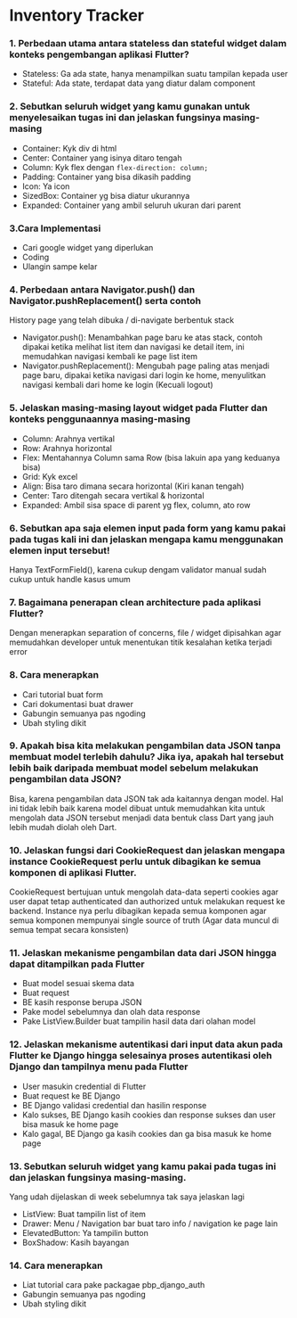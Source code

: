 # Inventory Tracker

### 1. Perbedaan utama antara stateless dan stateful widget dalam konteks pengembangan aplikasi Flutter?

- Stateless: Ga ada state, hanya menampilkan suatu tampilan kepada user
- Stateful: Ada state, terdapat data yang diatur dalam component

### 2. Sebutkan seluruh widget yang kamu gunakan untuk menyelesaikan tugas ini dan jelaskan fungsinya masing-masing

- Container: Kyk div di html
- Center: Container yang isinya ditaro tengah
- Column: Kyk flex dengan `flex-direction: column;`
- Padding: Container yang bisa dikasih padding
- Icon: Ya icon
- SizedBox: Container yg bisa diatur ukurannya
- Expanded: Container yang ambil seluruh ukuran dari parent
  
### 3.Cara Implementasi
- Cari google widget yang diperlukan
- Coding
- Ulangin sampe kelar

### 4. Perbedaan antara Navigator.push() dan Navigator.pushReplacement() serta contoh

History page yang telah dibuka / di-navigate berbentuk stack
- Navigator.push(): Menambahkan page baru ke atas stack, contoh dipakai ketika melihat list item dan navigasi ke detail item, ini memudahkan navigasi kembali ke page list item
- Navigator.pushReplacement(): Mengubah page paling atas menjadi page baru, dipakai ketika navigasi dari login ke home, menyulitkan navigasi kembali dari home ke login (Kecuali logout)

### 5. Jelaskan masing-masing layout widget pada Flutter dan konteks penggunaannya masing-masing

- Column: Arahnya vertikal
- Row: Arahnya horizontal
- Flex: Mentahannya Column sama Row (bisa lakuin apa yang keduanya bisa)
- Grid: Kyk excel
- Align: Bisa taro dimana secara horizontal (Kiri kanan tengah)
- Center: Taro ditengah secara vertikal & horizontal
- Expanded: Ambil sisa space di parent yg flex, column, ato row

### 6. Sebutkan apa saja elemen input pada form yang kamu pakai pada tugas kali ini dan jelaskan mengapa kamu menggunakan elemen input tersebut!

Hanya TextFormField(), karena cukup dengam validator manual sudah cukup untuk handle kasus umum

### 7. Bagaimana penerapan clean architecture pada aplikasi Flutter?

Dengan menerapkan separation of concerns, file / widget dipisahkan agar memudahkan developer untuk menentukan titik kesalahan ketika terjadi error

### 8. Cara menerapkan
- Cari tutorial buat form
- Cari dokumentasi buat drawer
- Gabungin semuanya pas ngoding
- Ubah styling dikit

### 9. Apakah bisa kita melakukan pengambilan data JSON tanpa membuat model terlebih dahulu? Jika iya, apakah hal tersebut lebih baik daripada membuat model sebelum melakukan pengambilan data JSON?

Bisa, karena pengambilan data JSON tak ada kaitannya dengan model. Hal ini tidak lebih baik karena model dibuat untuk memudahkan kita untuk mengolah data JSON tersebut menjadi data bentuk class Dart yang jauh lebih mudah diolah oleh Dart.

### 10. Jelaskan fungsi dari CookieRequest dan jelaskan mengapa instance CookieRequest perlu untuk dibagikan ke semua komponen di aplikasi Flutter.

CookieRequest bertujuan untuk mengolah data-data seperti cookies agar user dapat tetap authenticated dan authorized untuk melakukan request ke backend. Instance nya perlu dibagikan kepada semua komponen agar semua komponen mempunyai single source of truth (Agar data muncul di semua tempat secara konsisten)

### 11. Jelaskan mekanisme pengambilan data dari JSON hingga dapat ditampilkan pada Flutter

- Buat model sesuai skema data
- Buat request
- BE kasih response berupa JSON
- Pake model sebelumnya dan olah data response
- Pake ListView.Builder buat tampilin hasil data dari olahan model

### 12. Jelaskan mekanisme autentikasi dari input data akun pada Flutter ke Django hingga selesainya proses autentikasi oleh Django dan tampilnya menu pada Flutter

- User masukin credential di Flutter
- Buat request ke BE Django
- BE Django validasi credential dan hasilin response
- Kalo sukses, BE Django kasih cookies dan response sukses dan user bisa masuk ke home page
- Kalo gagal, BE Django ga kasih cookies dan ga bisa masuk ke home page

### 13. Sebutkan seluruh widget yang kamu pakai pada tugas ini dan jelaskan fungsinya masing-masing.

Yang udah dijelaskan di week sebelumnya tak saya jelaskan lagi
- ListView: Buat tampilin list of item
- Drawer: Menu / Navigation bar buat taro info / navigation ke page lain
- ElevatedButton: Ya tampilin button
- BoxShadow: Kasih bayangan

### 14. Cara menerapkan
- Liat tutorial cara pake packagae pbp_django_auth
- Gabungin semuanya pas ngoding
- Ubah styling dikit
